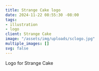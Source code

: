 ```yaml
---
title: Strange Cake logo
date: 2024-11-22 08:55:30 -08:00
tags:
- illustration
- logo
client: Strange Cake
image: "/assets/img/uploads/sclogo.jpg"
multiple_images: []
svg: false
---
```


Logo for Strange Cake
